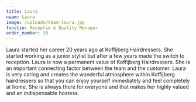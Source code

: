 ```yaml
---
title: Laura
naam: Laura
image: /uploads/team-laura.jpg
functie: Receptie & Quality Manager
order_number: 30
---
```


Laura started her career 20 years ago at Koffijberg Hairdressers. She started working as a junior stylist but after a few years made the switch to reception. Laura is now a permanent value of Koffijberg Hairdressers. She is an important connecting factor between the team and the customer. Laura is very caring and creates the wonderful atmosphere within Koffijberg hairdressers so that you can enjoy yourself immediately and feel completely at home. She is always there for everyone and that makes her highly valued and an indispensable hostess.